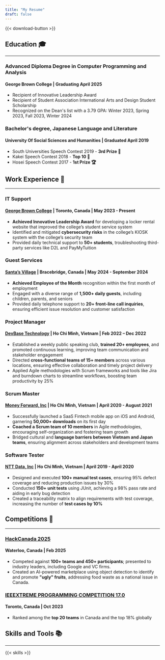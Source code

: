 ```yaml
---
title: "My Resume"
draft: false
---
```


{{< download-button >}}


## Education 🎓

---

### Advanced Diploma Degree in Computer Programming and Analysis

#### George Brown College | Graduating April 2025

- Recipient of Innovative Leadership Award
- Recipient of Student Association International Arts and Design Student Scholarship
- Recognized on the Dean's list with a 3.79 GPA: Winter 2023, Spring 2023, Fall 2023, Winter 2024


###  Bachelor's degree, Japanese Language and Literature 

#### University Of Social Sciences and Humanities | Graduated April 2019

- South Universities Speech Contest 2019 - **3rd Prize 🥉**
- Kakei Speech Contest 2018 - **Top 10 🏅**
- Hosei Speech Contest 2017 - **1st Prize 🏆**


## Work Experience 💼

---

###  IT Support

#### [George Brown College](https://www.georgebrown.ca/) | Toronto, Canada | May 2023 - Present

- **Achieved Innovative Leadership Award** for developing a locker rental website that improved the college’s student service system
- Identified and mitigated **cybersecurity risks** in the college’s KIOSK system with the college’s security team 
- Provided daily technical support to **50+ students**, troubleshooting third-party services like D2L and PayMyTuition


### Guest Services

#### [Santa’s Village](https://www.santasvillage.ca/) | Bracebridge, Canada | May 2024 - September 2024

- **Achieved Employee of the Month** recognition within the first month of employment
- Engaged with a diverse range of **1,500+ daily guests**, including children, parents, and seniors
- Provided daily telephone support to **20+ front-line call inquiries**, ensuring efficient issue resolution and customer satisfaction


### Project Manager 

#### [DevBase Technology](https://www.devbase.us/) | Ho Chi Minh, Vietnam | Feb 2022 – Dec 2022
- Established a weekly public speaking club, **trained 20+ employees**, and promoted continuous learning, improving team communication and stakeholder engagement
- Directed **cross-functional teams of 15+ members** across various locations, ensuring effective collaboration and timely project delivery
- Applied Agile methodologies with Scrum frameworks and tools like Jira and burndown charts to streamline workflows, boosting team productivity by 25%


### Scrum Master

#### [Money Forward, Inc](https://corp.moneyforward.com/en/) | Ho Chi Minh, Vietnam | April 2020 - August 2021
- Successfully launched a SaaS Fintech mobile app on iOS and Android, garnering **50,000+ downloads** on its first day
- **Coached a Scrum team of 10 members** in Agile methodologies, encouraging self-organization and fostering team growth
- Bridged cultural and **language barriers between Vietnam and Japan teams**, ensuring alignment across stakeholders and development teams

### Software Tester

#### [NTT Data, Inc](https://www.nttdata.com/global/en/) | Ho Chi Minh, Vietnam | April 2019 - April 2020
- Designed and executed **100+ manual test cases**, ensuring 95% defect coverage and reducing production issues by 30%
- Conducted **150+ unit tests** using JUnit, achieving a 98% pass rate and aiding in early bug detection
- Created a traceability matrix to align requirements with test coverage, increasing the number of **test cases by 10%**


## Competitions 🚩

---

### [HackCanada 2025](https://hackcanada.org/)

#### Waterloo, Canada | Feb 2025
- Competed against **100+ teams and 450+ participants**; presented to industry leaders, including Google and VC firms.
- Created an AI-powered marketplace using object detection to identify and promote **"ugly" fruits**, addressing food waste as a national issue in Canada.

### [IEEEXTREME PROGRAMMING COMPETITION 17.0](https://ieeextreme.org/)

#### Toronto, Canada | Oct 2023
- Ranked among the **top 20 teams** in Canada and the top 18% globally


## Skills and Tools 📚

---

{{< skills >}}


